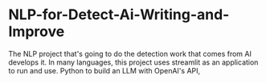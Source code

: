 # NLP-for-Detect-Ai-Writing-and-Improve
The NLP project that's going to do the detection work that comes from AI develops it. In many languages, this project uses streamlit as an application to run and use. Python to build an LLM with OpenAI's API,
